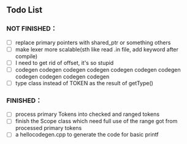 ## Todo List

### NOT FINISHED：
- [ ] replace primary pointers with shared_ptr or something others
- [ ] make lexer more scalable(sth like read .in file, add keyword after compile)
- [ ] I need to get rid of offset, it's so stupid
- [ ] codegen codegen codegen codegen codegen codegen codegen codegen codegen codegen codegen
- [ ] type class instead of TOKEN as the result of getType()

### FINISHED：
- [ ] process primary Tokens into checked and ranged tokens
- [ ] finish the Scope class which need full use of the range got from processed primary tokens
- [ ] a hellocodegen.cpp to generate the code for basic printf
